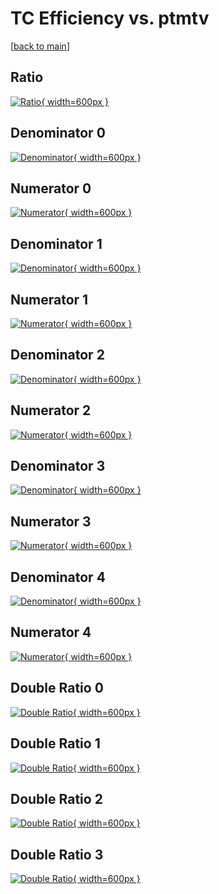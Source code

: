 # TC Efficiency vs. ptmtv

[[back to main](./)]



## Ratio

[![Ratio](../mtv/var/TC_vtr_13_-1_eff_ptmtv.png){ width=600px }](../mtv/var/TC_vtr_13_-1_eff_ptmtv.pdf)

## Denominator 0

[![Denominator](../mtv/den/TC_vtr_13_-1_eff_ptmtv_den0.png){ width=600px }](../mtv/den/TC_vtr_13_-1_eff_ptmtv_den0.pdf)

## Numerator 0

[![Numerator](../mtv/num/TC_vtr_13_-1_eff_ptmtv_num0.png){ width=600px }](../mtv/num/TC_vtr_13_-1_eff_ptmtv_num0.pdf)

## Denominator 1

[![Denominator](../mtv/den/TC_vtr_13_-1_eff_ptmtv_den1.png){ width=600px }](../mtv/den/TC_vtr_13_-1_eff_ptmtv_den1.pdf)

## Numerator 1

[![Numerator](../mtv/num/TC_vtr_13_-1_eff_ptmtv_num1.png){ width=600px }](../mtv/num/TC_vtr_13_-1_eff_ptmtv_num1.pdf)

## Denominator 2

[![Denominator](../mtv/den/TC_vtr_13_-1_eff_ptmtv_den2.png){ width=600px }](../mtv/den/TC_vtr_13_-1_eff_ptmtv_den2.pdf)

## Numerator 2

[![Numerator](../mtv/num/TC_vtr_13_-1_eff_ptmtv_num2.png){ width=600px }](../mtv/num/TC_vtr_13_-1_eff_ptmtv_num2.pdf)

## Denominator 3

[![Denominator](../mtv/den/TC_vtr_13_-1_eff_ptmtv_den3.png){ width=600px }](../mtv/den/TC_vtr_13_-1_eff_ptmtv_den3.pdf)

## Numerator 3

[![Numerator](../mtv/num/TC_vtr_13_-1_eff_ptmtv_num3.png){ width=600px }](../mtv/num/TC_vtr_13_-1_eff_ptmtv_num3.pdf)

## Denominator 4

[![Denominator](../mtv/den/TC_vtr_13_-1_eff_ptmtv_den4.png){ width=600px }](../mtv/den/TC_vtr_13_-1_eff_ptmtv_den4.pdf)

## Numerator 4

[![Numerator](../mtv/num/TC_vtr_13_-1_eff_ptmtv_num4.png){ width=600px }](../mtv/num/TC_vtr_13_-1_eff_ptmtv_num4.pdf)

## Double Ratio 0

[![Double Ratio](../mtv/ratio/TC_vtr_13_-1_eff_ptmtv_ratio0.png){ width=600px }](../mtv/ratio/TC_vtr_13_-1_eff_ptmtv_ratio0.pdf)

## Double Ratio 1

[![Double Ratio](../mtv/ratio/TC_vtr_13_-1_eff_ptmtv_ratio1.png){ width=600px }](../mtv/ratio/TC_vtr_13_-1_eff_ptmtv_ratio1.pdf)

## Double Ratio 2

[![Double Ratio](../mtv/ratio/TC_vtr_13_-1_eff_ptmtv_ratio2.png){ width=600px }](../mtv/ratio/TC_vtr_13_-1_eff_ptmtv_ratio2.pdf)

## Double Ratio 3

[![Double Ratio](../mtv/ratio/TC_vtr_13_-1_eff_ptmtv_ratio3.png){ width=600px }](../mtv/ratio/TC_vtr_13_-1_eff_ptmtv_ratio3.pdf)

